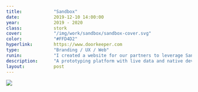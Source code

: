 ```yaml
---
title:            "Sandbox"
date:             2019-12-10 14:00:00
year:             2019 - 2020
class:            stork
cover:            "/img/work/sandbox/sandbox-cover.svg"
color:            "#FFD4D2"
hyperlink:        https://www.doorkeeper.com
type:             "Branding / UX / Web"
runin:            "I created a website for our partners to leverage Sandbox, a prototyping platform that enables you to design and prototype with live data and device features. Our team created this platform in order to pull live data from the Microsoft Graph into design prototypes, allow native apps to accesse device features like haptic feedback, camera, and microphone access, and have the ability to run a single prototype on multiple types of devices through our Sandbox native apps. The Sandbox website provided our partners with a jumpstart guide on how to set up and work in Sandbox, Sandbox API Documentation, example demos, and a channel to connect with the team and share work with the design community. "
description:      "A prototyping platform with live data and native device features"
layout:           post
---
```


<div class="post-content-grid">
  <div class="post-content-column column-1">
    <img class="post-content-screen desktop" src="{{ site.baseurl }}/img/work/sandbox/sandbox-poster.png" />
  </div>
</div>

